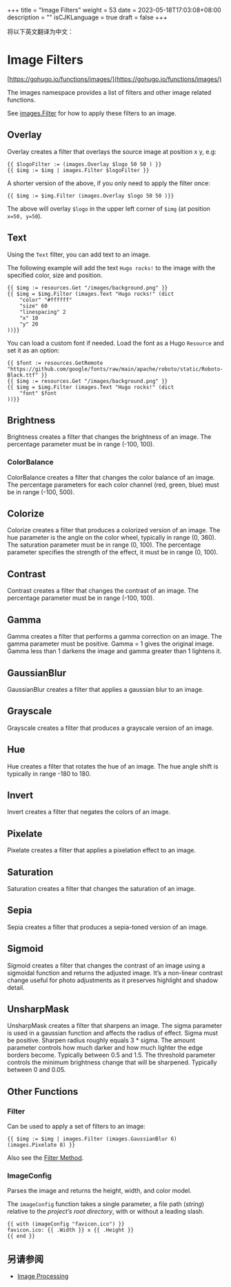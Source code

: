 +++
title = "Image Filters"
weight = 53
date = 2023-05-18T17:03:08+08:00
description = ""
isCJKLanguage = true
draft = false
+++

将以下英文翻译为中文：
# Image Filters

[https://gohugo.io/functions/images/](https://gohugo.io/functions/images/)

The images namespace provides a list of filters and other image related functions.

See [images.Filter](https://gohugo.io/functions/images/#filter) for how to apply these filters to an image.

## Overlay 

Overlay creates a filter that overlays the source image at position x y, e.g:

```go-html-template
{{ $logoFilter := (images.Overlay $logo 50 50 ) }}
{{ $img := $img | images.Filter $logoFilter }}
```

A shorter version of the above, if you only need to apply the filter once:

```go-html-template
{{ $img := $img.Filter (images.Overlay $logo 50 50 )}}
```

The above will overlay `$logo` in the upper left corner of `$img` (at position `x=50, y=50`).

## Text 

Using the `Text` filter, you can add text to an image.

The following example will add the text `Hugo rocks!` to the image with the specified color, size and position.

```go-html-template
{{ $img := resources.Get "/images/background.png" }}
{{ $img = $img.Filter (images.Text "Hugo rocks!" (dict
    "color" "#ffffff"
    "size" 60
    "linespacing" 2
    "x" 10
    "y" 20
))}}
```

You can load a custom font if needed. Load the font as a Hugo `Resource` and set it as an option:

```go-html-template
{{ $font := resources.GetRemote "https://github.com/google/fonts/raw/main/apache/roboto/static/Roboto-Black.ttf" }}
{{ $img := resources.Get "/images/background.png" }}
{{ $img = $img.Filter (images.Text "Hugo rocks!" (dict
    "font" $font
))}}
```

## Brightness 

Brightness creates a filter that changes the brightness of an image. The percentage parameter must be in range (-100, 100).

### ColorBalance 

ColorBalance creates a filter that changes the color balance of an image. The percentage parameters for each color channel (red, green, blue) must be in range (-100, 500).

## Colorize 

Colorize creates a filter that produces a colorized version of an image. The hue parameter is the angle on the color wheel, typically in range (0, 360). The saturation parameter must be in range (0, 100). The percentage parameter specifies the strength of the effect, it must be in range (0, 100).

## Contrast 

Contrast creates a filter that changes the contrast of an image. The percentage parameter must be in range (-100, 100).

## Gamma 

Gamma creates a filter that performs a gamma correction on an image. The gamma parameter must be positive. Gamma = 1 gives the original image. Gamma less than 1 darkens the image and gamma greater than 1 lightens it.

## GaussianBlur 

GaussianBlur creates a filter that applies a gaussian blur to an image.

## Grayscale 

Grayscale creates a filter that produces a grayscale version of an image.

## Hue 

Hue creates a filter that rotates the hue of an image. The hue angle shift is typically in range -180 to 180.

## Invert 

Invert creates a filter that negates the colors of an image.

## Pixelate 

Pixelate creates a filter that applies a pixelation effect to an image.

## Saturation 

Saturation creates a filter that changes the saturation of an image.

## Sepia 

Sepia creates a filter that produces a sepia-toned version of an image.

## Sigmoid 

Sigmoid creates a filter that changes the contrast of an image using a sigmoidal function and returns the adjusted image. It’s a non-linear contrast change useful for photo adjustments as it preserves highlight and shadow detail.

## UnsharpMask 

UnsharpMask creates a filter that sharpens an image. The sigma parameter is used in a gaussian function and affects the radius of effect. Sigma must be positive. Sharpen radius roughly equals 3 * sigma. The amount parameter controls how much darker and how much lighter the edge borders become. Typically between 0.5 and 1.5. The threshold parameter controls the minimum brightness change that will be sharpened. Typically between 0 and 0.05.

## Other Functions 

### Filter 

Can be used to apply a set of filters to an image:

```go-html-template
{{ $img := $img | images.Filter (images.GaussianBlur 6) (images.Pixelate 8) }}
```

Also see the [Filter Method](https://gohugo.io/content-management/image-processing/#filter).

### ImageConfig 

Parses the image and returns the height, width, and color model.

The `imageConfig` function takes a single parameter, a file path (*string*) relative to the *project’s root directory*, with or without a leading slash.

```go-html-template
{{ with (imageConfig "favicon.ico") }}
favicon.ico: {{ .Width }} x {{ .Height }}
{{ end }}
```

## 另请参阅

- [Image Processing](https://gohugo.io/content-management/image-processing/)
